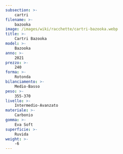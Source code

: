 ```yaml
---
subsection: >-
    cartri
filename: >-
    bazooka
image: /images/wiki/racchette/cartri-bazooka.webp
title: >-
    Cartri Bazooka
model: >-
    Bazooka
anno: >-
    2021
prezzo: >-
    240
forma: >-
    Rotonda
bilanciamento: >-
    Medio-Basso
peso: >-
    355-370
livello: >-
    Intermedio-Avanzato
materiale: >-
    Carbonio
gomma: >-
    Eva Soft
superficie: >-
    Ruvida
weight: >-
    -6
---
```

